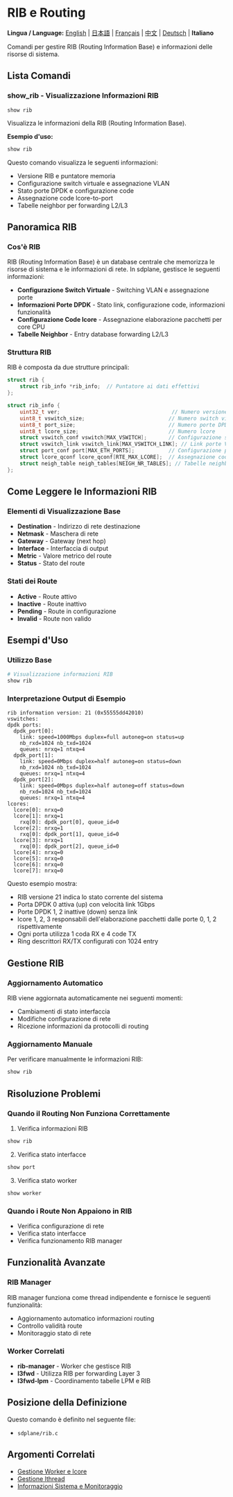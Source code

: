 # RIB e Routing

**Lingua / Language:** [English](../routing.md) | [日本語](../ja/routing.md) | [Français](../fr/routing.md) | [中文](../zh/routing.md) | [Deutsch](../de/routing.md) | **Italiano**

Comandi per gestire RIB (Routing Information Base) e informazioni delle risorse di sistema.

## Lista Comandi

### show_rib - Visualizzazione Informazioni RIB
```
show rib
```

Visualizza le informazioni della RIB (Routing Information Base).

**Esempio d'uso:**
```bash
show rib
```

Questo comando visualizza le seguenti informazioni:
- Versione RIB e puntatore memoria
- Configurazione switch virtuale e assegnazione VLAN
- Stato porte DPDK e configurazione code
- Assegnazione code lcore-to-port
- Tabelle neighbor per forwarding L2/L3

## Panoramica RIB

### Cos'è RIB
RIB (Routing Information Base) è un database centrale che memorizza le risorse di sistema e le informazioni di rete. In sdplane, gestisce le seguenti informazioni:

- **Configurazione Switch Virtuale** - Switching VLAN e assegnazione porte
- **Informazioni Porte DPDK** - Stato link, configurazione code, informazioni funzionalità
- **Configurazione Code lcore** - Assegnazione elaborazione pacchetti per core CPU
- **Tabelle Neighbor** - Entry database forwarding L2/L3

### Struttura RIB
RIB è composta da due strutture principali:

```c
struct rib {
    struct rib_info *rib_info;  // Puntatore ai dati effettivi
};

struct rib_info {
    uint32_t ver;                                    // Numero versione
    uint8_t vswitch_size;                           // Numero switch virtuali
    uint8_t port_size;                              // Numero porte DPDK
    uint8_t lcore_size;                             // Numero lcore
    struct vswitch_conf vswitch[MAX_VSWITCH];       // Configurazione switch virtuali
    struct vswitch_link vswitch_link[MAX_VSWITCH_LINK]; // Link porte VLAN
    struct port_conf port[MAX_ETH_PORTS];           // Configurazione porte DPDK
    struct lcore_qconf lcore_qconf[RTE_MAX_LCORE];  // Assegnazione code lcore
    struct neigh_table neigh_tables[NEIGH_NR_TABLES]; // Tabelle neighbor/forwarding
};
```

## Come Leggere le Informazioni RIB

### Elementi di Visualizzazione Base
- **Destination** - Indirizzo di rete destinazione
- **Netmask** - Maschera di rete
- **Gateway** - Gateway (next hop)
- **Interface** - Interfaccia di output
- **Metric** - Valore metrico del route
- **Status** - Stato del route

### Stati dei Route
- **Active** - Route attivo
- **Inactive** - Route inattivo
- **Pending** - Route in configurazione
- **Invalid** - Route non valido

## Esempi d'Uso

### Utilizzo Base
```bash
# Visualizzazione informazioni RIB
show rib
```

### Interpretazione Output di Esempio
```
rib information version: 21 (0x55555dd42010)
vswitches: 
dpdk ports: 
  dpdk_port[0]: 
    link: speed=1000Mbps duplex=full autoneg=on status=up
    nb_rxd=1024 nb_txd=1024
    queues: nrxq=1 ntxq=4
  dpdk_port[1]: 
    link: speed=0Mbps duplex=half autoneg=on status=down
    nb_rxd=1024 nb_txd=1024
    queues: nrxq=1 ntxq=4
  dpdk_port[2]: 
    link: speed=0Mbps duplex=half autoneg=off status=down
    nb_rxd=1024 nb_txd=1024
    queues: nrxq=1 ntxq=4
lcores: 
  lcore[0]: nrxq=0
  lcore[1]: nrxq=1
    rxq[0]: dpdk_port[0], queue_id=0
  lcore[2]: nrxq=1
    rxq[0]: dpdk_port[1], queue_id=0
  lcore[3]: nrxq=1
    rxq[0]: dpdk_port[2], queue_id=0
  lcore[4]: nrxq=0
  lcore[5]: nrxq=0
  lcore[6]: nrxq=0
  lcore[7]: nrxq=0
```

Questo esempio mostra:
- RIB versione 21 indica lo stato corrente del sistema
- Porta DPDK 0 attiva (up) con velocità link 1Gbps
- Porte DPDK 1, 2 inattive (down) senza link
- lcore 1, 2, 3 responsabili dell'elaborazione pacchetti dalle porte 0, 1, 2 rispettivamente
- Ogni porta utilizza 1 coda RX e 4 code TX
- Ring descrittori RX/TX configurati con 1024 entry

## Gestione RIB

### Aggiornamento Automatico
RIB viene aggiornata automaticamente nei seguenti momenti:
- Cambiamenti di stato interfaccia
- Modifiche configurazione di rete
- Ricezione informazioni da protocolli di routing

### Aggiornamento Manuale
Per verificare manualmente le informazioni RIB:
```bash
show rib
```

## Risoluzione Problemi

### Quando il Routing Non Funziona Correttamente
1. Verifica informazioni RIB
```bash
show rib
```

2. Verifica stato interfacce
```bash
show port
```

3. Verifica stato worker
```bash
show worker
```

### Quando i Route Non Appaiono in RIB
- Verifica configurazione di rete
- Verifica stato interfacce
- Verifica funzionamento RIB manager

## Funzionalità Avanzate

### RIB Manager
RIB manager funziona come thread indipendente e fornisce le seguenti funzionalità:
- Aggiornamento automatico informazioni routing
- Controllo validità route
- Monitoraggio stato di rete

### Worker Correlati
- **rib-manager** - Worker che gestisce RIB
- **l3fwd** - Utilizza RIB per forwarding Layer 3
- **l3fwd-lpm** - Coordinamento tabelle LPM e RIB

## Posizione della Definizione

Questo comando è definito nel seguente file:
- `sdplane/rib.c`

## Argomenti Correlati

- [Gestione Worker e lcore](worker-management.md)
- [Gestione lthread](lthread-management.md)
- [Informazioni Sistema e Monitoraggio](system-monitoring.md)
